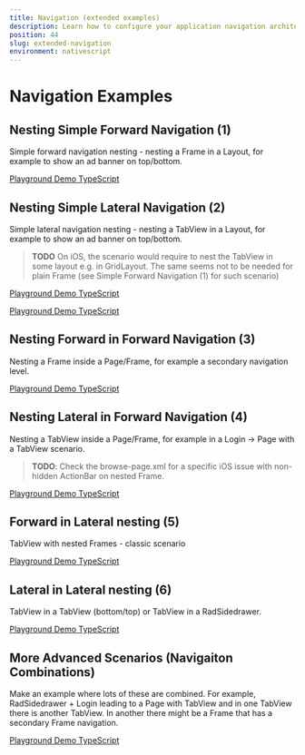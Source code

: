 ```yaml
---
title: Navigation (extended examples)
description: Learn how to configure your application navigation architecture, navigate forward and backward and use TabView, Modal View and SideDrawer
position: 44
slug: extended-navigation
environment: nativescript
---
```


# Navigation Examples

## Nesting Simple Forward Navigation (1)
Simple forward navigation nesting - nesting a Frame in a Layout, for example to show an ad banner on top/bottom.

[Playground Demo TypeScript](https://play.nativescript.org/?template=play-tsc&id=65Uk0F&v=5)


## Nesting Simple Lateral Navigation (2)
Simple lateral navigation nesting - nesting a TabView in a Layout, for example to show an ad banner on top/bottom.

> **TODO** On iOS, the scenario would require to nest the TabView in some layout e.g. in GridLayout. The same seems not to be needed for plain Frame (see Simple Forward Navigation (1) for such scenario)

[Playground Demo TypeScript](https://play.nativescript.org/?template=play-tsc&id=DrwJ2o&v=6)

[Playground Demo TypeScript](https://play.nativescript.org/?template=play-tsc&id=DrwJ2o&_ga=2.243685441.533655497.1554097996-1456678682.1516707790&v=8)

## Nesting Forward in Forward Navigation (3)
Nesting a Frame inside a Page/Frame, for example a secondary navigation level.

[Playground Demo TypeScript]()


## Nesting Lateral in Forward Navigation (4)
Nesting a TabView inside a Page/Frame, for example in a Login -> Page with a TabView scenario.

> **TODO**: Check the browse-page.xml for a specific iOS issue with non-hidden ActionBar on nested Frame.

[Playground Demo TypeScript](https://play.nativescript.org/?template=play-tsc&id=1UMjJZ&v=2)

## Forward in Lateral nesting (5)
TabView with nested Frames - classic scenario

[Playground Demo TypeScript]()

## Lateral in Lateral nesting (6)
 TabView in a TabView (bottom/top) or TabView in a RadSidedrawer.

 [Playground Demo TypeScript]()

## More Advanced Scenarios (Navigaiton Combinations)
Make an example where lots of these are combined. For example, RadSidedrawer + Login leading to a Page with TabView and in one TabView there is another TabView. In another there might be a Frame that has a secondary Frame navigation.

[Playground Demo TypeScript]()